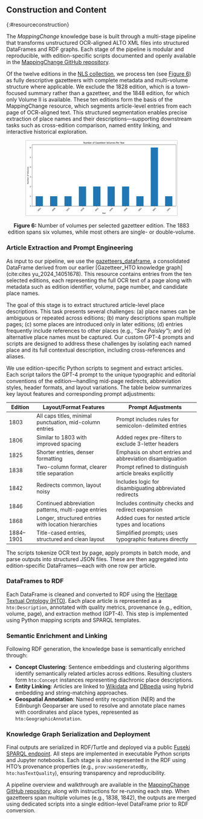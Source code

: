 ## Construction and Content
{:#resourceconstruction}

The *MappingChange* knowledge base is built through a multi-stage pipeline that transforms unstructured OCR-aligned ALTO XML files into structured DataFrames and RDF graphs. Each stage of the pipeline is modular and reproducible, with edition-specific scripts documented and openly available in the [MappingChange GitHub repository](https://github.com/francesNLP/MappingChange).

Of the twelve editions in the [NLS collection](https://data.nls.uk/data/digitised-collections/gazetteers-of-scotland/), we process ten (see [Figure 6](#fig-gz-vols)) as fully descriptive gazetteers with complete metadata and multi-volume structure where applicable. We exclude the 1828 edition, which is a town-focused summary rather than a gazetteer, and the 1848 edition, for which only Volume II is available. These ten editions form the basis of the MappingChange resource, which segments article-level entries from each page of OCR-aligned text. This structured segmentation enables precise extraction of place names and their descriptions—supporting downstream tasks such as cross-edition comparison, named entity linking, and interactive historical exploration.

<p align="center">
  <img src="images/gazetteers_vols.png" alt="Number of Gazetteer Volumes Per Year" style="max-width: 400px; height: auto; border: 1px solid #ccc;" />
</p>
<p align="center" id="fig-gz-vols"><strong>Figure 6:</strong> Number of volumes per selected gazetteer edition. The 1883 edition spans six volumes, while most others are single- or double-volume.</p>

### Article Extraction and Prompt Engineering

As input to our pipeline, we use the [gazetteers_dataframe](https://drive.google.com/file/d/1J6TxdKImw2rNgmdUBN19h202gl-iYupn/view?usp=share_link), a consolidated DataFrame derived from our earlier [Gazetteer_HTO knowledge graph](cite:cites yu_2024_14051678). This resource contains entries from the ten selected editions, each representing the full OCR text of a page along with metadata such as edition identifier, volume, page number, and candidate place names.

The goal of this stage is to extract structured article-level place descriptions. This task presents several challenges: (a) place names can be ambiguous or repeated across editions; (b) many descriptions span multiple pages; (c) some places are introduced only in later editions; (d) entries frequently include references to other places (e.g., *"See Paisley"*); and (e) alternative place names must be captured. Our custom GPT-4 prompts and scripts are designed to address these challenges by isolating each named place and its full contextual description, including cross-references and aliases.

We use edition-specific Python scripts to segment and extract articles. Each script tailors the GPT-4 prompt to the unique typographic and editorial conventions of the edition—handling mid-page redirects, abbreviation styles, header formats, and layout variations. The table below summarizes key layout features and corresponding prompt adjustments:

| **Edition** | **Layout/Format Features**                                | **Prompt Adjustments**                                  |
|-------------|------------------------------------------------------------|----------------------------------------------------------|
| 1803        | All caps titles, minimal punctuation, mid-column entries   | Prompt includes rules for semicolon-delimited entries    |
| 1806        | Similar to 1803 with improved spacing                      | Added regex pre-filters to exclude 3-letter headers      |
| 1825        | Shorter entries, denser formatting                         | Emphasis on short entries and abbreviation disambiguation |
| 1838        | Two-column format, clearer title separation                | Prompt refined to distinguish article breaks explicitly  |
| 1842        | Redirects common, layout noisy                             | Includes logic for disambiguating abbreviated redirects  |
| 1846        | Continued abbreviation patterns, multi-page entries        | Includes continuity checks and redirect expansion        |
| 1868        | Longer, structured entries with location hierarchies       | Added cues for nested article types and locations        |
| 1884–1901   | Title-cased entries, structured and clean layout           | Simplified prompts; uses typographic features directly   |

The scripts tokenize OCR text by page, apply prompts in batch mode, and parse outputs into structured JSON files. These are then aggregated into edition-specific DataFrames—each with one row per article.

### DataFrames to RDF

Each DataFrame is cleaned and converted to RDF using the [Heritage Textual Ontology (HTO)](https://w3id.org/hto). Each place article is represented as a `hto:Description`, annotated with quality metrics, provenance (e.g., edition, volume, page), and extraction method (GPT-4). This step is implemented using Python mapping scripts and SPARQL templates.

### Semantic Enrichment and Linking

Following RDF generation, the knowledge base is semantically enriched through:

- **Concept Clustering**: Sentence embeddings and clustering algorithms identify semantically related articles across editions. Resulting clusters form `hto:Concept` instances representing diachronic place descriptions.
- **Entity Linking**: Articles are linked to [Wikidata](https://www.wikidata.org) and [DBpedia](https://www.dbpedia.org) using hybrid embedding and string-matching approaches.
- **Geospatial Annotation**: Named entity recognition (NER) and the Edinburgh Geoparser are used to resolve and annotate place names with coordinates and place types, represented as `hto:GeographicAnnotation`.

### Knowledge Graph Serialization and Deployment

Final outputs are serialized in RDF/Turtle and deployed via a public [Fuseki SPARQL endpoint](http://query.frances-ai.com/hto_gazetteers). All steps are implemented in executable Python scripts and Jupyter notebooks. Each stage is also represented in the RDF using HTO’s provenance properties (e.g., `prov:wasGeneratedBy`, `hto:hasTextQuality`), ensuring transparency and reproducibility.

A pipeline overview and walkthrough are available in the [MappingChange GitHub repository](https://github.com/francesNLP/MappingChange), along with instructions for re-running each step. When gazetteers span multiple volumes (e.g., 1838, 1842), the outputs are merged using dedicated scripts into a single edition-level DataFrame prior to RDF conversion.


